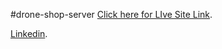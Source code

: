  ﻿#drone-shop-server
 [Click here for LIve Site Link](https://drone-shop-2f2e9.web.app/).

[Linkedin](https://www.linkedin.com/in/masudtalukdar/).
